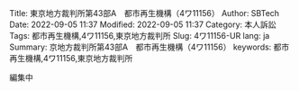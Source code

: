 Title: 東京地方裁判所第43部A　都市再生機構（4ワ11156）
Author: SBTech
Date: 2022-09-05 11:37
Modified: 2022-09-05 11:37
Category: 本人訴訟
Tags: 都市再生機構,4ワ11156,東京地方裁判所
Slug: 4ワ11156-UR
lang: ja
Summary: 京地方裁判所第43部A　都市再生機構（4ワ11156）
keywords: 都市再生機構,4ワ11156,東京地方裁判所

編集中
